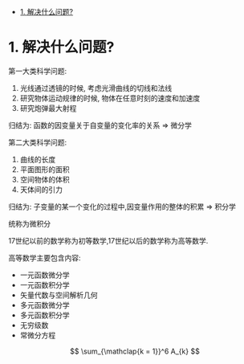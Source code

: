 <!-- TOC -->

- [1. 解决什么问题?](#1-解决什么问题)

<!-- /TOC -->


<a id="markdown-1-解决什么问题" name="1-解决什么问题"></a>
# 1. 解决什么问题?

第一大类科学问题:

1. 光线通过透镜的时候, 考虑光滑曲线的切线和法线
2. 研究物体运动规律的时候, 物体在任意时刻的速度和加速度
3. 研究炮弹最大射程

归结为: 函数的因变量关于自变量的变化率的关系 => 微分学


第二大类科学问题:

1. 曲线的长度
2. 平面图形的面积
3. 空间物体的体积
4. 天体间的引力

归结为: 子变量的某一个变化的过程中,因变量作用的整体的积累 => 积分学

统称为微积分

17世纪以前的数学称为初等数学,17世纪以后的数学称为高等数学.

高等数学主要包含内容:  
* 一元函数微分学
* 一元函数积分学
* 矢量代数与空间解析几何
* 多元函数微分学
* 多元函数积分学
* 无穷级数
* 常微分方程


$$
\sum_{\mathclap{k = 1}}^6 A_{k}
$$
